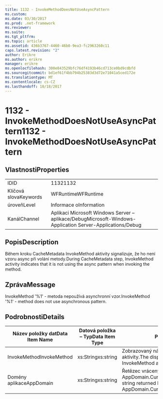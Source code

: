 ```yaml
---
title: 1132 - InvokeMethodDoesNotUseAsyncPattern
ms.custom: 
ms.date: 03/30/2017
ms.prod: .net-framework
ms.reviewer: 
ms.suite: 
ms.tgt_pltfrm: 
ms.topic: article
ms.assetid: 436b3767-4460-46b0-9ea3-fc2963260c11
caps.latest.revision: "2"
author: Erikre
ms.author: erikre
manager: erikre
ms.openlocfilehash: 300e843529bfc76df4193b46cd713ce0bd9cdbfd
ms.sourcegitcommit: bd1ef61f4bb794b25383d3d72e71041a5ced172e
ms.translationtype: MT
ms.contentlocale: cs-CZ
ms.lasthandoff: 10/18/2017
---
```

# <a name="1132---invokemethoddoesnotuseasyncpattern"></a><span data-ttu-id="90409-102">1132 - InvokeMethodDoesNotUseAsyncPattern</span><span class="sxs-lookup"><span data-stu-id="90409-102">1132 - InvokeMethodDoesNotUseAsyncPattern</span></span>
## <a name="properties"></a><span data-ttu-id="90409-103">Vlastnosti</span><span class="sxs-lookup"><span data-stu-id="90409-103">Properties</span></span>  
  
|||  
|-|-|  
|<span data-ttu-id="90409-104">ID</span><span class="sxs-lookup"><span data-stu-id="90409-104">ID</span></span>|<span data-ttu-id="90409-105">1132</span><span class="sxs-lookup"><span data-stu-id="90409-105">1132</span></span>|  
|<span data-ttu-id="90409-106">Klíčová slova</span><span class="sxs-lookup"><span data-stu-id="90409-106">Keywords</span></span>|<span data-ttu-id="90409-107">WFRuntime</span><span class="sxs-lookup"><span data-stu-id="90409-107">WFRuntime</span></span>|  
|<span data-ttu-id="90409-108">úroveň</span><span class="sxs-lookup"><span data-stu-id="90409-108">Level</span></span>|<span data-ttu-id="90409-109">Informace o</span><span class="sxs-lookup"><span data-stu-id="90409-109">Information</span></span>|  
|<span data-ttu-id="90409-110">Kanál</span><span class="sxs-lookup"><span data-stu-id="90409-110">Channel</span></span>|<span data-ttu-id="90409-111">Aplikaci Microsoft Windows Server – aplikace/Debug</span><span class="sxs-lookup"><span data-stu-id="90409-111">Microsoft-Windows-Application Server-Applications/Debug</span></span>|  
  
## <a name="description"></a><span data-ttu-id="90409-112">Popis</span><span class="sxs-lookup"><span data-stu-id="90409-112">Description</span></span>  
 <span data-ttu-id="90409-113">Během kroku CacheMetadata InvokeMethod aktivity signalizuje, že ho není vzoru async při volání metody.</span><span class="sxs-lookup"><span data-stu-id="90409-113">During CacheMetadata step, InvokeMethod activity indicates that it is not using the async pattern when invoking the method.</span></span>  
  
## <a name="message"></a><span data-ttu-id="90409-114">Zpráva</span><span class="sxs-lookup"><span data-stu-id="90409-114">Message</span></span>  
 <span data-ttu-id="90409-115">InvokeMethod '%1' - metoda nepoužívá asynchronní vzor.</span><span class="sxs-lookup"><span data-stu-id="90409-115">InvokeMethod '%1' - method does not use asynchronous pattern.</span></span>  
  
## <a name="details"></a><span data-ttu-id="90409-116">Podrobnosti</span><span class="sxs-lookup"><span data-stu-id="90409-116">Details</span></span>  
  
|<span data-ttu-id="90409-117">Název položky dat</span><span class="sxs-lookup"><span data-stu-id="90409-117">Data Item Name</span></span>|<span data-ttu-id="90409-118">Datová položka – Typ</span><span class="sxs-lookup"><span data-stu-id="90409-118">Data Item Type</span></span>|<span data-ttu-id="90409-119">Popis</span><span class="sxs-lookup"><span data-stu-id="90409-119">Description</span></span>|  
|--------------------|--------------------|-----------------|  
|<span data-ttu-id="90409-120">InvokeMethod</span><span class="sxs-lookup"><span data-stu-id="90409-120">InvokeMethod</span></span>|<span data-ttu-id="90409-121">xs:String</span><span class="sxs-lookup"><span data-stu-id="90409-121">xs:string</span></span>|<span data-ttu-id="90409-122">Zobrazovaný název InvokeMethod aktivity.</span><span class="sxs-lookup"><span data-stu-id="90409-122">The display name of the InvokeMethod activity.</span></span>|  
|<span data-ttu-id="90409-123">Domény aplikace</span><span class="sxs-lookup"><span data-stu-id="90409-123">AppDomain</span></span>|<span data-ttu-id="90409-124">xs:String</span><span class="sxs-lookup"><span data-stu-id="90409-124">xs:string</span></span>|<span data-ttu-id="90409-125">Řetězec vrácený AppDomain.CurrentDomain.FriendlyName.</span><span class="sxs-lookup"><span data-stu-id="90409-125">The string returned by AppDomain.CurrentDomain.FriendlyName.</span></span>|
